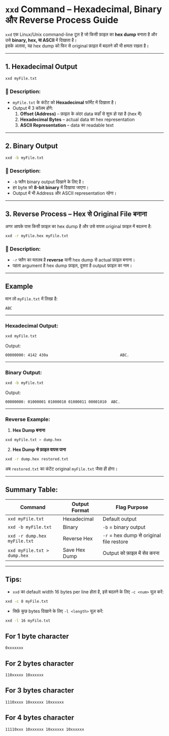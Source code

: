 # `xxd` Command – Hexadecimal, Binary और Reverse Process Guide

`xxd` एक Linux/Unix command-line टूल है जो किसी फ़ाइल का **hex dump** बनाता है और उसे **binary, hex, या ASCII** में दिखाता है।  
इसके अलावा, यह hex dump को फिर से original फ़ाइल में बदलने की भी क्षमता रखता है।

---

## 1. Hexadecimal Output

```bash
xxd myFile.txt
```

### 📌 Description:
- `myFile.txt` के कंटेंट को **Hexadecimal** फॉर्मेट में दिखाता है।
- Output में 3 कॉलम होंगे:
  1. **Offset (Address)** – फ़ाइल के अंदर data कहाँ से शुरू हो रहा है (hex में)
  2. **Hexadecimal Bytes** – actual data का hex representation
  3. **ASCII Representation** – data का readable text

---

## 2. Binary Output

```bash
xxd -b myFile.txt
```

### 📌 Description:
- `-b` फ्लैग binary output दिखाने के लिए है।
- हर byte को **8-bit binary** में दिखाया जाएगा।
- Output में भी Address और ASCII representation रहेगा।

---

## 3. Reverse Process – Hex से Original File बनाना

अगर आपके पास किसी फ़ाइल का hex dump है और उसे वापस original फ़ाइल में बदलना है:

```bash
xxd -r myFile.hex myFile.txt
```

### 📌 Description:
- `-r` फ्लैग का मतलब है **reverse** यानी hex dump से actual फ़ाइल बनाना।
- पहला argument है hex dump फ़ाइल, दूसरा है output फ़ाइल का नाम।

---

## Example

मान लो `myFile.txt` में लिखा है:
```
ABC
```

---

### Hexadecimal Output:
```bash
xxd myFile.txt
```
Output:
```
00000000: 4142 430a                                ABC.
```

---

### Binary Output:
```bash
xxd -b myFile.txt
```
Output:
```
00000000: 01000001 01000010 01000011 00001010  ABC.
```

---

### Reverse Example:
1. **Hex Dump बनाना**
```bash
xxd myFile.txt > dump.hex
```

2. **Hex Dump से फ़ाइल वापस पाना**
```bash
xxd -r dump.hex restored.txt
```

अब `restored.txt` का कंटेंट original `myFile.txt` जैसा ही होगा।

---

## Summary Table:

| Command                          | Output Format  | Flag Purpose                               |
|----------------------------------|---------------|---------------------------------------------|
| `xxd myFile.txt`                 | Hexadecimal    | Default output                              |
| `xxd -b myFile.txt`              | Binary         | `-b` = binary output                        |
| `xxd -r dump.hex myFile.txt`     | Reverse Hex    | `-r` = hex dump से original file restore    |
| `xxd myFile.txt > dump.hex`      | Save Hex Dump  | Output को फ़ाइल में सेव करना               |

---

## Tips:
- `xxd` का default width 16 bytes per line होता है, इसे बदलने के लिए `-c <num>` यूज़ करें:
```bash
xxd -c 8 myFile.txt
```
- सिर्फ़ कुछ bytes दिखाने के लिए `-l <length>` यूज़ करें:
```bash
xxd -l 16 myFile.txt
```
## For 1 byte character
`0xxxxxxx`

## For 2 bytes character
`110xxxxx 10xxxxxx`


## For 3 bytes character
`1110xxxx 10xxxxxx 10xxxxxx`

## For 4 bytes character
`11110xxx 10xxxxxx 10xxxxxx 10xxxxxx`